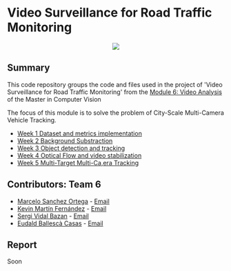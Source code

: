 # Video Surveillance for Road Traffic Monitoring



<div style="text-align:center"><img src="data/reid_gif.gif" /></div>

## Summary
This  code repository groups the code and files used in the project of 'Video Surveillance for Road Traffic Monitoring' from the [Module 6: Video Analysis](https://pagines.uab.cat/mcv/content/m6-video-analysis) of the Master in Computer Vision 

The focus of this module is to solve the problem of City-Scale Multi-Camera Vehicle Tracking.




* [Week 1 Dataset and metrics implementation](Week1/)
* [Week 2 Background Substraction](Week2/)
* [Week 3 Object detection and tracking](Week3/)
* [Week 4 Optical Flow and video stabilization](Week4/README.md)
* [Week 5 Multi-Target Multi-Ca,era Tracking](Week5/)



## Contributors: Team 6
- [Marcelo Sanchez Ortega](https://github.com/Marcelo5444) - [Email](marcelosanchezortega@gmail.com)
- [Kevin Martín Fernández](https://github.com/kevinmf94) - [Email](kevinmf94@gmail.com)
- [Sergi Vidal Bazan](https://github.com/servidal) - [Email](servidal95@gmail.com)
- [Eudald Ballescà Casas](https://github.com/eudaldbc) - [Email](eudald.ballesca@gmail.com)

## Report
Soon 
